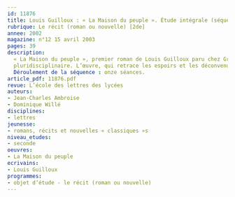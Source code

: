 ```yaml
---
id: 11876
title: Louis Guilloux : « La Maison du peuple ». Étude intégrale (séquence)
rubrique: Le récit (roman ou nouvelle) [2de]
annee: 2002
magazine: n°12 15 avril 2003
pages: 39
description: 
  « La Maison du peuple », premier roman de Louis Guilloux paru chez Grasset en 1927, constitue un support idéal pour découvrir, en troisième ou en seconde, un écrivain qui reste aujourd’hui largement absent des manuels scolaires. En dépit de son évidente simplicité formelle (il s’agit d’un récit linéaire, écrit dans un style dépouillé), « La Maison du peuple » offre de nombreuses pistes de réflexion et se révèle particulièrement propice à un travail
  pluridisciplinaire. L’œuvre, qui retrace les espoirs et les déconvenues des militants socialistes de Saint-Brieuc regroupés autour du père du narrateur, apparaît à la fois comme un témoignage sur la vie quotidienne d’une famille pauvre et comme un livre engagé, clairement ancré dans l’histoire politique et sociale de la Belle Époque. Son étude permet, en classe de troisième, d’enrichir et de réutiliser les connaissances acquises en histoire-géographie en fin de quatrième.
  Déroulement de la séquence : onze séances.
article_pdf: 11876.pdf
revue: L’école des lettres des lycées
auteurs:
- Jean-Charles Ambroise
- Dominique Willé
disciplines:
- lettres
jeunesse:
- romans, récits et nouvelles « classiques »s
niveau_etudes:
- seconde
oeuvres:
- La Maison du peuple
ecrivains:
- Louis Guilloux
programmes:
- objet d’étude - le récit (roman ou nouvelle)
---
```

